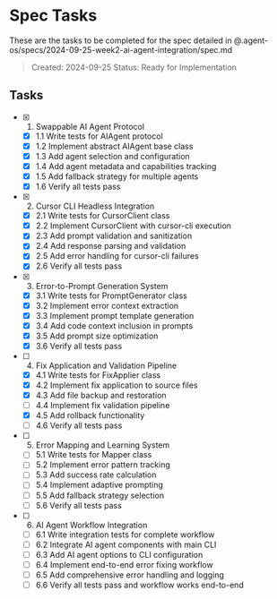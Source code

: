 # Spec Tasks

These are the tasks to be completed for the spec detailed in @.agent-os/specs/2024-09-25-week2-ai-agent-integration/spec.md

> Created: 2024-09-25
> Status: Ready for Implementation

## Tasks

- [x] 1. Swappable AI Agent Protocol
  - [x] 1.1 Write tests for AIAgent protocol
  - [x] 1.2 Implement abstract AIAgent base class
  - [x] 1.3 Add agent selection and configuration
  - [x] 1.4 Add agent metadata and capabilities tracking
  - [x] 1.5 Add fallback strategy for multiple agents
  - [x] 1.6 Verify all tests pass

- [x] 2. Cursor CLI Headless Integration
  - [x] 2.1 Write tests for CursorClient class
  - [x] 2.2 Implement CursorClient with cursor-cli execution
  - [x] 2.3 Add prompt validation and sanitization
  - [x] 2.4 Add response parsing and validation
  - [x] 2.5 Add error handling for cursor-cli failures
  - [x] 2.6 Verify all tests pass

- [x] 3. Error-to-Prompt Generation System
  - [x] 3.1 Write tests for PromptGenerator class
  - [x] 3.2 Implement error context extraction
  - [x] 3.3 Implement prompt template generation
  - [x] 3.4 Add code context inclusion in prompts
  - [x] 3.5 Add prompt size optimization
  - [x] 3.6 Verify all tests pass

- [ ] 4. Fix Application and Validation Pipeline
  - [x] 4.1 Write tests for FixApplier class
  - [x] 4.2 Implement fix application to source files
  - [x] 4.3 Add file backup and restoration
  - [ ] 4.4 Implement fix validation pipeline
  - [x] 4.5 Add rollback functionality
  - [ ] 4.6 Verify all tests pass

- [ ] 5. Error Mapping and Learning System
  - [ ] 5.1 Write tests for Mapper class
  - [ ] 5.2 Implement error pattern tracking
  - [ ] 5.3 Add success rate calculation
  - [ ] 5.4 Implement adaptive prompting
  - [ ] 5.5 Add fallback strategy selection
  - [ ] 5.6 Verify all tests pass

- [ ] 6. AI Agent Workflow Integration
  - [ ] 6.1 Write integration tests for complete workflow
  - [ ] 6.2 Integrate AI agent components with main CLI
  - [ ] 6.3 Add AI agent options to CLI configuration
  - [ ] 6.4 Implement end-to-end error fixing workflow
  - [ ] 6.5 Add comprehensive error handling and logging
  - [ ] 6.6 Verify all tests pass and workflow works end-to-end
